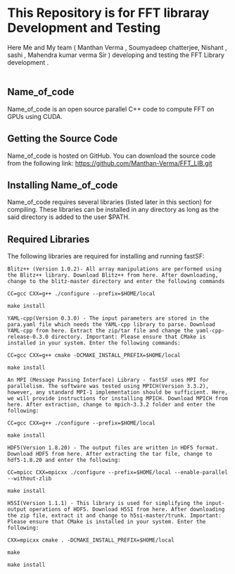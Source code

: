 # This Repository is for FFT libraray Development and Testing

Here Me and My team ( Manthan Verma , Soumyadeep chatterjee, Nishant , sashi , Mahendra kumar verma Sir ) developing and testing the FFT Library development .</br></br>

## Name_of_code

Name_of_code is an open source parallel C++ code to compute FFT on GPUs using CUDA.

## Getting the Source Code

Name_of_code is hosted on GitHub. You can download the source code from the following link:
       https://github.com/Manthan-Verma/FFT_LIB.git

## Installing Name_of_code

Name_of_code requires several libraries (listed later in this section) for compiling. These libraries can be installed in any directory as long as the said directory is added to the user $PATH.
      
## Required Libraries

The following libraries are required for installing and running fastSF:

    Blitz++ (Version 1.0.2)- All array manipulations are performed using the Blitz++ library. Download Blitz++ from here. After downloading, change to the blitz-master directory and enter the following commands

    CC=gcc CXX=g++ ./configure --prefix=$HOME/local

    make install

    YAML-cpp(Version 0.3.0) - The input parameters are stored in the para.yaml file which needs the YAML-cpp library to parse. Download YAML-cpp from here. Extract the zip/tar file and change the yaml-cpp-release-0.3.0 directory. Important: Please ensure that CMake is installed in your system. Enter the following commands:

    CC=gcc CXX=g++ cmake -DCMAKE_INSTALL_PREFIX=$HOME/local

    make install

    An MPI (Message Passing Interface) Library - fastSF uses MPI for parallelism. The software was tested using MPICH(Version 3.3.2), however, any standard MPI-1 implementation should be sufficient. Here, we will provide instructions for installing MPICH. Download MPICH from here. After extraction, change to mpich-3.3.2 folder and enter the following:

    CC=gcc CXX=g++ ./configure --prefix=$HOME/local

    make install

    HDF5(Version 1.8.20) - The output files are written in HDF5 format. Download HDF5 from here. After extracting the tar file, change to hdf5-1.8.20 and enter the following:

    CC=mpicc CXX=mpicxx ./configure --prefix=$HOME/local --enable-parallel --without-zlib

    make install

    H5SI(Version 1.1.1) - This library is used for simplifying the input-output operations of HDF5. Download H5SI from here. After downloading the zip file, extract it and change to h5si-master/trunk. Important: Please ensure that CMake is installed in your system. Enter the following:

    CXX=mpicxx cmake . -DCMAKE_INSTALL_PREFIX=$HOME/local

    make

    make install
